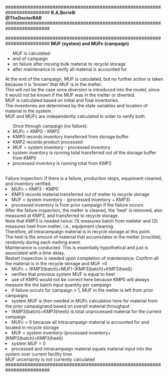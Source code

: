 ########################################################################
**R.A.Borrelli**
<br>
**@TheDoctorRAB**
########################################################################



########################################################################
**MUF (system) and MUFc (campaign)**
<br>
<ul>
MUF is calculated:
<li>end of campaign
<li>on failure after moving bulk material to recycle storage
<li>after maintenance to verify all material is accounted for  
</ul>
At the end of the campaign, MUF is calculated, but no further action is taken because it is 'known' that MUF is in the melter.
<br>This will not be the case once diversion is introduced into the model, since it would not be known if the MUF was in the melter or diverted. 
<br>MUF is calculated based on initial and final inventories.
<br>The inventories are determined by the state variables and location of material in the system.
<br>MUF and MUFc are independently calculated in order to verify both.
<ul>
Once through campaign (no failure): 
<li>MUFc = KMP0 - KMP2
<li>KMP0 records inventory transferred from storage buffer
<li>KMP2 records product processed
<li>MUF = system inventory - processed inventory
<li>system inventory is running total transferred out of the storage buffer from KMP0
<li>processed inventory is running total from KMP2
</ul>
<br>Failure inspection: If there is a failure, production stops, equpiment cleaned, and inventory verified.
<li>MUFc = KMP3 - KMP0
<li>KMP3 records material transferred out of melter to recycle storage
<li>MUF = system inventory - (processed inventory + KMP3)
<li>processed inventory is from prior campaign if the failure occurs
<br>After the failure inspection, the melter is cleaned, the 'heel' is removed, also measured at KMP3, and transferred to recycle storage.
<br>Note that KMP3 is needed twice: (1) measures batch from meleter and (2) measures heel from melter; i.e., equipment cleaning.
<br>Therefore, all intracampaign material is in recycle storage at this point.
<br>The heel is the amount of material that accumulates in the melter (crucible), randomly during each melting event.
<br>Maintenance is conducted. This is essentially hypothetical and just is associated with a time delay.
<br>Restart inspection is needed upon completion of maintenance: Confirm all the material is in the recycle storage and MUF =0
<li>MUFc = (KMP3(batch)+MUF)-(KMP3(batch)+KMP3(heel))
<li>verifies that previous system MUF is equal to heel
<li>use of KMP0 would not be correct here because KMP0 will always measure the the batch input quantity per campaign
<li>if failure occurs for campaign > 1, MUF in the melter is left from prior campaigns
<li>system MUF is then needed in MUFc calculation here for material from the prior campaignand based on overall material throughput
<li>(KMP3(batch)+KMP3(heel)) is total unprocessed material for the current campaign
<li>MUFc = 0 because all intracampaign material is accounted for and located in recycle storage
<li>MUF = system inventory-(processed inventory+(KMP3(batch)+KMP3(heel))
<li>system MUF = 0 
<li>processed and intracampaign material equals material input into the system over current facility time
</ul>
<br>MUF uncertainty is not currently calculated
########################################################################
